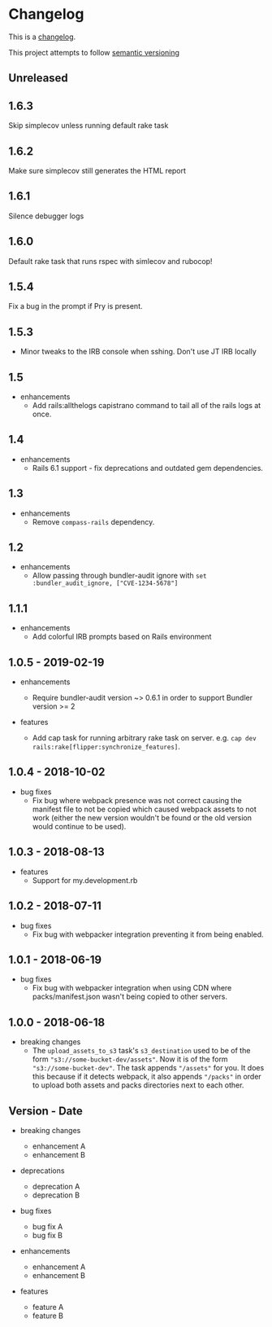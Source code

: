 # Changelog

This is a [changelog](https://keepachangelog.com/en/1.0.0/).

This project attempts to follow [semantic versioning](https://semver.org/)

## Unreleased

## 1.6.3
  Skip simplecov unless running default rake task
## 1.6.2
  Make sure simplecov still generates the HTML report
## 1.6.1
  Silence debugger logs
## 1.6.0
  Default rake task that runs rspec with simlecov and rubocop!
## 1.5.4
  Fix a bug in the prompt if Pry is present.
## 1.5.3
  * Minor tweaks to the IRB console when sshing.  Don't use JT IRB locally
## 1.5

* enhancements
  * Add rails:allthelogs capistrano command to tail all of the rails logs at once.

## 1.4

* enhancements
  * Rails 6.1 support - fix deprecations and outdated gem dependencies.

## 1.3

* enhancements
  * Remove `compass-rails` dependency.

## 1.2

* enhancements
  * Allow passing through bundler-audit ignore with `set :bundler_audit_ignore, ["CVE-1234-5678"]`

## 1.1.1

* enhancements
  * Add colorful IRB prompts based on Rails environment

## 1.0.5 - 2019-02-19

* enhancements
  * Require bundler-audit version ~> 0.6.1 in order to support Bundler version >= 2

* features
  * Add cap task for running arbitrary rake task on server. e.g. `cap dev rails:rake[flipper:synchronize_features]`.

## 1.0.4 - 2018-10-02

* bug fixes
  * Fix bug where webpack presence was not correct causing the manifest file to
    not be copied which caused webpack assets to not work (either the new
    version wouldn't be found or the old version would continue to be used).

## 1.0.3 - 2018-08-13

* features
  * Support for my.development.rb

## 1.0.2 - 2018-07-11

* bug fixes
  * Fix bug with webpacker integration preventing it from being enabled.

## 1.0.1 - 2018-06-19

* bug fixes
  * Fix bug with webpacker integration when using CDN where packs/manifest.json
    wasn't being copied to other servers.

## 1.0.0 - 2018-06-18

* breaking changes
  * The `upload_assets_to_s3` task's `s3_destination` used to be of the form
    `"s3://some-bucket-dev/assets"`. Now it is of the form
    `"s3://some-bucket-dev"`. The task appends `"/assets"` for you. It does this
    because if it detects webpack, it also appends `"/packs"` in order to upload
    both assets and packs directories next to each other.

## Version - Date

* breaking changes
  * enhancement A
  * enhancement B

* deprecations
  * deprecation A
  * deprecation B

* bug fixes
  * bug fix A
  * bug fix B

* enhancements
  * enhancement A
  * enhancement B

* features
  * feature A
  * feature B
